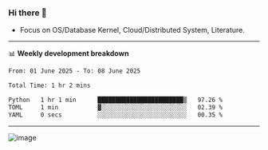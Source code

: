 ### Hi there 👋
<!-- * Daily Meditation via Leetcode/Competitive-Programming. -->
* Focus on OS/Database Kernel, Cloud/Distributed System, Literature.

-------

📊 **Weekly development breakdown**
<!--START_SECTION:waka-->

```txt
From: 01 June 2025 - To: 08 June 2025

Total Time: 1 hr 2 mins

Python   1 hr 1 min      ████████████████████████▒   97.26 %
TOML     1 min           ▓░░░░░░░░░░░░░░░░░░░░░░░░   02.39 %
YAML     0 secs          ░░░░░░░░░░░░░░░░░░░░░░░░░   00.35 %
```

<!--END_SECTION:waka-->

-------

<!-- [![Leetcode Stats](https://leetcard.jacoblin.cool/hzhang413?font=Fira+Mono)](https://leetcode.com/fxrc) -->
![image](./cyberpunk-ghost-in-the-shell.gif)
<!--![image](./gis-archive.png)-->
